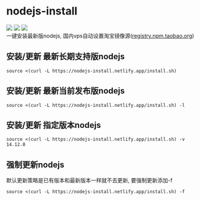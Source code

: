 # nodejs-install
![](https://img.shields.io/github/stars/Jrohy/nodejs-install.svg)
![](https://img.shields.io/github/forks/Jrohy/nodejs-install.svg) 
![](https://img.shields.io/github/license/Jrohy/nodejs-install.svg)  
一键安装最新版nodejs, 国内vps自动设置淘宝镜像源([registry.npm.taobao.org](https://registry.npm.taobao.org))

## 安装/更新 最新长期支持版nodejs
```
source <(curl -L https://nodejs-install.netlify.app/install.sh)
```
## 安装/更新 最新当前发布版nodejs
```
source <(curl -L https://nodejs-install.netlify.app/install.sh) -l
```
## 安装/更新 指定版本nodejs
```
source <(curl -L https://nodejs-install.netlify.app/install.sh) -v 14.12.0
``` 
## 强制更新nodejs
默认更新策略是已有版本和最新版本一样就不去更新, 要强制更新添加-f
```
source <(curl -L https://nodejs-install.netlify.app/install.sh) -f
```